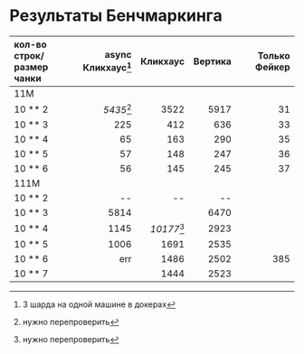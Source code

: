 
# Результаты Бенчмаркинга

| кол-во строк/<br/>размер чанки | async Кликхаус[^1] |    Кликхаус | Вертика | Только Фейкер |
|:-------------------------------|-------------------:|------------:|--------:|--------------:|
| 11M                            |                    |             |         |               |
| 10 ** 2                        |         _5435_[^2] |        3522 |    5917 |            31 |
| 10 ** 3                        |                225 |         412 |     636 |            33 |
| 10 ** 4                        |                 65 |         163 |     290 |            35 |
| 10 ** 5                        |                 57 |         148 |     247 |            36 |
| 10 ** 6                        |                 56 |         145 |     245 |            37 |
| 111M                           |                    |             |         |               |
| 10 ** 2                        |                 -- |          -- |      -- |               |
| 10 ** 3                        |               5814 |             |    6470 |               |
| 10 ** 4                        |               1145 | _10177_[^2] |    2923 |               |
| 10 ** 5                        |               1006 |        1691 |    2535 |               |
| 10 ** 6                        |                err |        1486 |    2502 |           385 |
| 10 ** 7                        |                    |        1444 |    2523 |               |

[^1]: 3 шарда на одной машине в докерах  
[^2]: нужно перепроверить  
